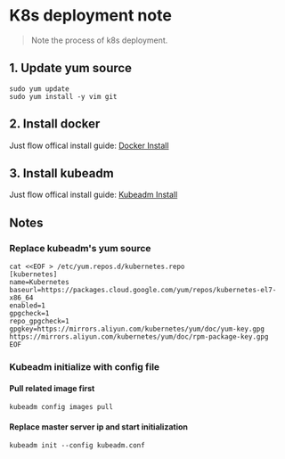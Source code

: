 # K8s deployment note

> Note the process of k8s deployment.


## 1. Update yum source

```
sudo yum update
sudo yum install -y vim git
```


## 2. Install docker

Just flow offical install guide: [Docker Install](https://docs.docker.com/install/linux/docker-ce/centos/)


## 3. Install kubeadm

Just flow offical install guide: [Kubeadm Install](https://kubernetes.io/docs/setup/production-environment/tools/kubeadm/install-kubeadm/)


## Notes


### Replace kubeadm's yum source

```
cat <<EOF > /etc/yum.repos.d/kubernetes.repo
[kubernetes]
name=Kubernetes
baseurl=https://packages.cloud.google.com/yum/repos/kubernetes-el7-x86_64
enabled=1
gpgcheck=1
repo_gpgcheck=1
gpgkey=https://mirrors.aliyun.com/kubernetes/yum/doc/yum-key.gpg https://mirrors.aliyun.com/kubernetes/yum/doc/rpm-package-key.gpg
EOF
```

### Kubeadm initialize with config file

#### Pull related image first

```
kubeadm config images pull
```

#### Replace master server ip and start initialization

```
kubeadm init --config kubeadm.conf
```
